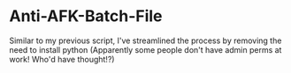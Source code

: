 # Anti-AFK-Batch-File
Similar to my previous script, I've streamlined the process by removing the need to install python (Apparently some people don't have admin perms at work! Who'd have thought!?)
